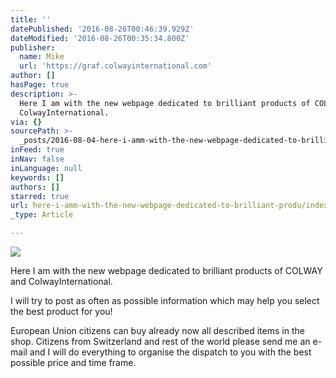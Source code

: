 ```yaml
---
title: ''
datePublished: '2016-08-26T00:46:39.929Z'
dateModified: '2016-08-26T00:35:34.800Z'
publisher:
  name: Mike
  url: 'https://graf.colwayinternational.com'
author: []
hasPage: true
description: >-
  Here I am with the new webpage dedicated to brilliant products of COLWAY and
  ColwayInternational.
via: {}
sourcePath: >-
  _posts/2016-08-04-here-i-amm-with-the-new-webpage-dedicated-to-brilliant-produ.md
inFeed: true
inNav: false
inLanguage: null
keywords: []
authors: []
starred: true
url: here-i-amm-with-the-new-webpage-dedicated-to-brilliant-produ/index.html
_type: Article

---
```

![](https://the-grid-user-content.s3-us-west-2.amazonaws.com/cc692286-a906-42aa-9ac7-0cc1bcea9fed.png)

Here I am with the new webpage dedicated to brilliant products of COLWAY and ColwayInternational.

I will try to post as often as possible information which may help you select the best product for you!

European Union citizens can buy already now all described items in the shop. Citizens from Switzerland and rest of the world please send me an e-mail and I will do everything to organise the dispatch to you with the best possible price and time frame.